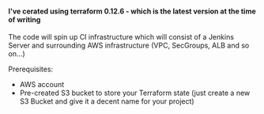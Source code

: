 #### I've cerated using terraform 0.12.6 - which is the latest version at the time of writing


The code will spin up CI infrastructure which will consist of a Jenkins Server and surrounding AWS infrastructure (VPC, SecGroups, ALB and so on...)

Prerequisites:
- AWS account
- Pre-created S3 bucket to store your Terraform state (just create a new S3 Bucket and give it a decent name for your project)
